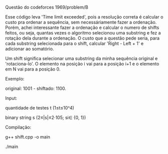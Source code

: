 Questão do codeforces 1969/problem/B

Esse código leva 'Time limit exceeded', pois a resolução correta é calcular o custo pra ordenar a sequência, sem necessáriamente fazer a ordenação. 
Porém, achei interessante fazer a ordenação e calcular o numero de shifts feitos, ou seja,
quantas vezes o algoritmo selecionou uma substring e fez a rotação dela durante a ordenação. O custo que a questão pede seria, para cada substring selecionada para o shift, 
calcular 'Right - Left + 1' e adicionar ao somatório.

Um shift significa selecionar uma substring da minha sequência original e 'rotaciona-lo'. O elemento na posição i vai para a posição i+1 e o elemento em N vai para a posição 0. 

Exemplo:

  original: 1001 - shiftado: 1100.

Input: 

  quantidade de testes t (1≤t≤10^4)
  
  binary string s (2≤|s|≤2⋅105; si∈ {0, 1})

Compilação:

  g++ shift.cpp -o main
  
  ./main
